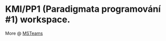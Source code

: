 # **KMI/PP1 (Paradigmata programování #1) workspace.**  
More @ [MSTeams](https://teams.microsoft.com/dl/launcher/launcher.html?url=%2F_%23%2Fl%2Fteam%2F19%3AkUKegFpgf_Dy2tmSA7r-_Zz5DGkELMAPlM0ClW3ZsAI1%40thread.tacv2%2Fconversations%3FgroupId%3D2ab93fbe-9e2f-4f5d-947b-6ff46da3de55%26tenantId%3D0bc2f20e-02ff-4b63-a04a-5fb58043de89&type=team&deeplinkId=419e3097-de3f-4291-ac5e-a98e807a43e2&directDl=true&msLaunch=true&enableMobilePage=true&suppressPrompt=true)
